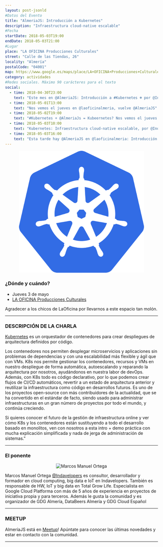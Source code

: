 ```yaml
---
layout: post-jsonld
#Datos del Evento
title: "AlmeriaJS: Introducción a Kubernetes"
description: "Infraestructura cloud-native escalable"
#Fecha
startDate: 2018-05-03T19:00
endDate: 2018-05-03T21:00
#Lugar
place: "LA OFICINA Producciones Culturales"
street: "Calle de las Tiendas, 26"
locality: "Almería"
postalCode: "04001"
map: https://www.google.es/maps/place/LA+OFICINA+Producciones+Culturales/@36.8407451,-2.4659522,15z/data=!4m2!3m1!1s0x0:0xcdfbe3a383b843eb?sa=X&ved=0ahUKEwiA3eLxnI7UAhUJ5xoKHV8ZD5UQ_BIIgQEwDg
category: actividades
#Redes sociales. Máximo 90 carácteres para el texto
social:	
  - time: 2018-04-30T23:00
    text: "Este mes en @AlmeriaJS: Introducción a #Kubernetes ☸️ por @Indavelopers"
  - time: 2018-05-01T13:00
    text: "Nos vemos el jueves en @laoficinalmeria, vuelve @AlmeriaJS"
  - time: 2018-05-02T19:00
    text: "#Kubernetes + @AlmeriaJs = Kubeernetes? Nos vemos el jueves! 🍻"
  - time: 2018-05-03T10:00
    text: "Kubernetes: Infraestructura cloud-native escalable, por @Indavelopers en @AlmeriaJS"
  - time: 2018-05-03T16:00
    text: "Esta tarde hay @AlmeriaJS en @laoficinalmeria: Introducción a #Kubernetes ️️️☸️"
---
```


<p align="center">
  <img src="https://raw.githubusercontent.com/kubernetes/kubernetes/master/logo/logo.png" alt="Kubernetes" height="400px"/>
</p>

### ¿Dónde y cuándo?

- Jueves 3 de mayo
- [LA OFICINA Producciones Culturales](https://www.google.es/maps/place/LA+OFICINA+Producciones+Culturales/@36.8407451,-2.4659522,15z/data=!4m15!1m9!4m8!1m0!1m6!1m2!1s0xd7a9dfd82f7b2d7:0xcdfbe3a383b843eb!2sLA+OFICINA+Producciones+Culturales,+Calle+de+las+Tiendas,+26,+04001+Almer%C3%ADa!2m2!1d-2.4659522!2d36.8407451!3m4!1s0x0:0xcdfbe3a383b843eb!8m2!3d36.8407451!4d-2.4659522)

Agradecer a los chicos de LaOficina por llevarnos a este espacio tan molón.

---

### DESCRIPCIÓN DE LA CHARLA
[Kubernetes](https://kubernetes.io/) es un orquestador de contenedores para crear despliegues de arquitectura definidos por código.

Los contenedores nos permiten desplegar microservicios y aplicaciones sin problemas de dependencias y con una escalabilidad más flexible y ágil que con VMs.
K8s nos permite gestionar los contenedores, recursos y VMs en nuestro despliegue de forma automática, autoescalando y reparando la arquitectura por nosotros, ayudándonos en nuestra labor de devOps.
Además, con K8s todo es código declarativo, por lo que podemos crear flujos de CI/CD automáticos, revertir a un estado de arquitectura anterior y reutilizar la infraestructura como código en desarrollos futuros.
Es uno de los proyectos open-source con más contribuidores de la actualidad, que se ha convertido en el estándar de facto, siendo usado para administrar infraestructuras en un gran número de proyectos por todo el mundo, y continúa creciendo.

Si quieres conocer el futuro de la gestión de infraestructura online y ver cómo K8s y los contenedores están sustituyendo a todo el desarrollo basado en monolitos, ven con nosotros a esta intro + demo práctica con mucha explicación simplificada y nada de jerga de administración de sistemas."


---

### El ponente
<p align="center">
  <img src="/recursos/2018-05-03/almeriajs/Perfil_naranja.jpg" alt="Marcos Manuel Ortega" width="400px"/>
</p>

Marcos Manuel Ortega [@Indavelopers](https://twitter.com/indavelopers) es consultor, desarrollador y formador en cloud computing, big data e IoT en Indavelopers. También es responsable de HW, IoT y big data en Total Grow Life. Especialista en Google Cloud Platforma con más de 5 años de experiencia en proyectos de iniciativa propia y para terceros. Además le gusta la comunidad y es organizador de GDG Almería, DataBeers Almería y GDG Cloud Español

---

### MEETUP
AlmeríaJS está en [Meetup](https://www.meetup.com/es-ES/almeriajs/)! Apúntate para conocer las últimas novedades y estar en contacto con la comunidad.


---
